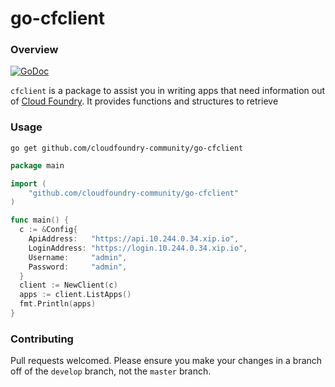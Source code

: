# go-cfclient

### Overview

[![GoDoc](https://godoc.org/github.com/cloudfoundry-community/go-cfclient?status.png)](https://godoc.org/github.com/cloudfoundry-community/go-cfclient)

`cfclient` is a package to assist you in writing apps that need information out of [Cloud Foundry](http://cloudfoundry.org). It provides functions and structures to retrieve


### Usage

`go get github.com/cloudfoundry-community/go-cfclient`

```go
package main

import (
	"github.com/cloudfoundry-community/go-cfclient"
)

func main() {
  c := &Config{
    ApiAddress:   "https://api.10.244.0.34.xip.io",
    LoginAddress: "https://login.10.244.0.34.xip.io",
    Username:     "admin",
    Password:     "admin",
  }
  client := NewClient(c)
  apps := client.ListApps()
  fmt.Println(apps)
}
```

### Contributing

Pull requests welcomed. Please ensure you make your changes in a branch off of the `develop` branch, not the `master` branch.
